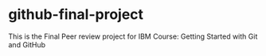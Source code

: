 # github-final-project
This is the Final Peer review project for IBM Course: Getting Started with Git and GitHub
